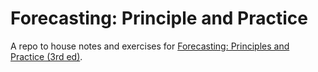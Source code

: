 # Forecasting: Principle and Practice

A repo to house notes and exercises for [Forecasting: Principles and Practice (3rd ed)](https://otexts.com/fpp3/).
